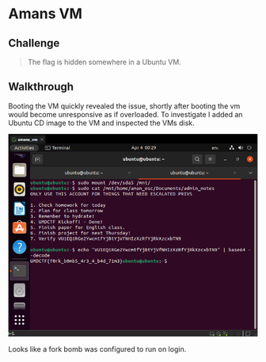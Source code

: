 # Amans VM

## Challenge

> The flag is hidden somewhere in a Ubuntu VM.

## Walkthrough

Booting the VM quickly revealed the issue, shortly after booting the vm would become unresponsive as if overloaded. To investigate I added an Ubuntu CD image to the VM and inspected the VMs disk.

![solve.png](./solve.png)

Looks like a fork bomb was configured to run on login.
